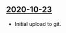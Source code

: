 ## [2020-10-23](https://github.com/faktaoklimatu/graphics/blob/b253427fcc97a23462362b3a7615fba73ef8dc32/Data%20visualization/Emissions/World/Per%20GDP%20GHG%20emissions%20of%20world%20regions/cs-emise-svet-na-hdp.ai)

- Initial upload to git.

